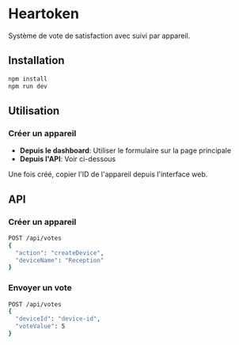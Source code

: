 # Heartoken

Système de vote de satisfaction avec suivi par appareil.

## Installation

```bash
npm install
npm run dev
```

## Utilisation

### Créer un appareil

- **Depuis le dashboard**: Utiliser le formulaire sur la page principale
- **Depuis l'API**: Voir ci-dessous

Une fois créé, copier l'ID de l'appareil depuis l'interface web.

## API

### Créer un appareil
```bash
POST /api/votes
{
  "action": "createDevice",
  "deviceName": "Reception"
}
```

### Envoyer un vote
```bash
POST /api/votes
{
  "deviceId": "device-id",
  "voteValue": 5
}
```